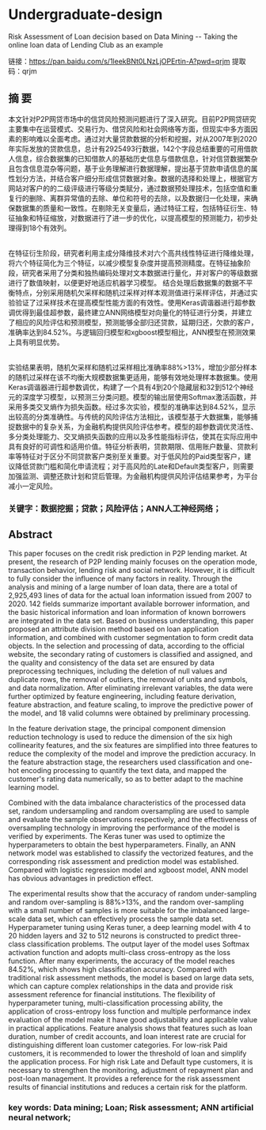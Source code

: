 # Undergraduate-design
Risk Assessment of Loan decision based on Data Mining -- Taking the online loan data of Lending Club as an example

链接：https://pan.baidu.com/s/1leekBNt0LNzLjOPErtin-A?pwd=qrjm 
提取码：qrjm

## 摘  要
本文针对P2P网贷市场中的信贷风险预测问题进行了深入研究。目前P2P网贷研究主要集中在运营模式、交易行为、借贷风险和社会网络等方面，但现实中多方面因素的影响难以全面考虑。通过对大量贷款数据的分析和挖掘，对从2007年到2020年实际发放的贷款信息，总计有2925493行数据，142个字段总结重要的可用借款人信息，综合数据集的已知借款人的基础历史信息与借款信息，针对信贷数据繁杂且包含信息混杂等问题，基于业务理解进行数据理解，提出基于贷款申请信息的属性划分方法，并结合客户细分形成信贷数据对象。数据的选择和处理上，根据官方网站对客户的的二级评级进行等级分类赋分，通过数据预处理技术，包括空值和重复行的删除、离群异常值的去除、单位和符号的去除，以及数据归一化处理，来确保数据集的质量和一致性。在剔除无关变量后，通过特征工程，包括特征衍生、特征抽象和特征缩放，对数据进行了进一步的优化，以提高模型的预测能力，初步处理得到18个有效列。

<br />在特征衍生阶段，研究者利用主成分降维技术对六个高共线性特征进行降维处理，将六个特征简化为三个特征，以减少模型复杂度并提高预测精度。在特征抽象阶段，研究者采用了分类和独热编码处理对文本数据进行量化，并对客户的等级数据进行了数值映射，以便更好地适应机器学习模型。
结合处理后数据集的数据不平衡特点，分别采用随机欠采样和随机过采样对样本观测值进行采样评估，并通过实验验证了过采样技术在提高模型性能方面的有效性。使用Keras调谐器进行超参数调优得到最佳超参数，最终建立ANN网络模型对向量化的特征进行分类，并建立了相应的风险评估和预测模型，预测能够全部归还贷款，延期归还，欠款的客户，准确率达到84.52%。与逻辑回归模型和xgboost模型相比，ANN模型在预测效果上具有明显优势。

<br />实验结果表明，随机欠采样和随机过采样相比准确率88%>13%，增加少部分样本的随机过采样在该不均衡大规模数据集更适用，能够有效地处理样本数据集。使用Keras调谐器进行超参数调优，构建了一个具有4到20个隐藏层和32到512个神经元的深度学习模型，以预测三分类问题。模型的输出层使用Softmax激活函数，并采用多类交叉熵作为损失函数。经过多次实验，模型的准确率达到84.52%，显示出较高的分类准确性。与传统的风险评估方法相比，该模型基于大数据集，能够捕捉数据中的复杂关系，为金融机构提供风险评估参考。模型的超参数调优灵活性、多分类处理能力、交叉熵损失函数的应用以及多性能指标评估，使其在实际应用中具有良好的可调性和适用价值。特征分析表明，贷款期限、信用账户数量、贷款利率等特征对于区分不同贷款客户类别至关重要。对于低风险的Paid类型客户，建议降低贷款门槛和简化申请流程；对于高风险的Late和Default类型客户，则需要加强监测、调整还款计划和贷后管理。为金融机构提供风险评估结果参考，为平台减小一定风险。
### 关键字：数据挖掘；贷款；风险评估；ANN人工神经网络；
 
## Abstract
This paper focuses on the credit risk prediction in P2P lending market. At present, the research of P2P lending mainly focuses on the operation mode, transaction behavior, lending risk and social network. However, it is difficult to fully consider the influence of many factors in reality. Through the analysis and mining of a large number of loan data, there are a total of 2,925,493 lines of data for the actual loan information issued from 2007 to 2020. 142 fields summarize important available borrower information, and the basic historical information and loan information of known borrowers are integrated in the data set. Based on business understanding, this paper proposed an attribute division method based on loan application information, and combined with customer segmentation to form credit data objects. In the selection and processing of data, according to the official website, the secondary rating of customers is classified and assigned, and the quality and consistency of the data set are ensured by data preprocessing techniques, including the deletion of null values and duplicate rows, the removal of outliers, the removal of units and symbols, and data normalization. After eliminating irrelevant variables, the data were further optimized by feature engineering, including feature derivation, feature abstraction, and feature scaling, to improve the predictive power of the model, and 18 valid columns were obtained by preliminary processing.<br />

In the feature derivation stage, the principal component dimension reduction technology is used to reduce the dimension of the six high collinearity features, and the six features are simplified into three features to reduce the complexity of the model and improve the prediction accuracy. In the feature abstraction stage, the researchers used classification and one-hot encoding processing to quantify the text data, and mapped the customer's rating data numerically, so as to better adapt to the machine learning model.<br />

Combined with the data imbalance characteristics of the processed data set, random undersampling and random oversampling are used to sample and evaluate the sample observations respectively, and the effectiveness of oversampling technology in improving the performance of the model is verified by experiments. The Keras tuner was used to optimize the hyperparameters to obtain the best hyperparameters. Finally, an ANN network model was established to classify the vectorized features, and the corresponding risk assessment and prediction model was established. Compared with logistic regression model and xgboost model, ANN model has obvious advantages in prediction effect.<br />

The experimental results show that the accuracy of random under-sampling and random over-sampling is 88%>13%, and the random over-sampling with a small number of samples is more suitable for the imbalanced large-scale data set, which can effectively process the sample data set. Hyperparameter tuning using Keras tuner, a deep learning model with 4 to 20 hidden layers and 32 to 512 neurons is constructed to predict three-class classification problems. The output layer of the model uses Softmax activation function and adopts multi-class cross-entropy as the loss function. After many experiments, the accuracy of the model reaches 84.52%, which shows high classification accuracy. Compared with traditional risk assessment methods, the model is based on large data sets, which can capture complex relationships in the data and provide risk assessment reference for financial institutions. The flexibility of hyperparameter tuning, multi-classification processing ability, the application of cross-entropy loss function and multiple performance index evaluation of the model make it have good adjustability and applicable value in practical applications. Feature analysis shows that features such as loan duration, number of credit accounts, and loan interest rate are crucial for distinguishing different loan customer categories. For low-risk Paid customers, it is recommended to lower the threshold of loan and simplify the application process. For high risk Late and Default type customers, it is necessary to strengthen the monitoring, adjustment of repayment plan and post-loan management. It provides a reference for the risk assessment results of financial institutions and reduces a certain risk for the platform.<br />

### key words: Data mining; Loan; Risk assessment; ANN artificial neural network;
